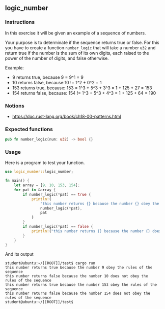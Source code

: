 ## logic_number

### Instructions

In this exercise it will be given an example of a sequence of numbers.

Your purpose is to determinate if the sequence returns true or false.
For this you have to create a function `number_logic` that will take a number `u32` and return true if the number is the sum of its own digits, each raised to the power of the number of digits, and false otherwise.

Example:

- 9 returns true, because 9 = 9^1 = 9
- 10 returns false, because 10 != 1^2 + 0^2 = 1
- 153 returns true, because: 153 = 1^3 + 5^3 + 3^3 = 1 + 125 + 27 = 153
- 154 returns false, because: 154 != 1^3 + 5^3 + 4^3 = 1 + 125 + 64 = 190

### Notions

- https://doc.rust-lang.org/book/ch18-00-patterns.html

### Expected functions

```rust
pub fn number_logic(num: u32) -> bool {}
```

### Usage

Here is a program to test your function.

```rust
use logic_number::logic_number;

fn main() {
    let array = [9, 10, 153, 154];
    for pat in &array {
        if number_logic(*pat) == true {
            println!(
                "this number returns {} because the number {} obey the rules of the sequence",
                number_logic(*pat),
                pat
            )
        }
        if number_logic(*pat) == false {
            println!("this number returns {} because the number {} does not obey the rules of the sequence", number_logic(*pat),pat )
        }
    }
}
```

And its output

```console
student@ubuntu:~/[[ROOT]]/test$ cargo run
this number returns true because the number 9 obey the rules of the sequence
this number returns false because the number 10 does not obey the rules of the sequence
this number returns true because the number 153 obey the rules of the sequence
this number returns false because the number 154 does not obey the rules of the sequence
student@ubuntu:~/[[ROOT]]/test$
```
